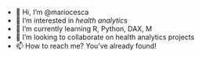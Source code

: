- 👋 Hi, I’m @mariocesca
- 👀 I’m interested in *health analytics*
- 🌱 I’m currently learning R, Python, DAX, M
- 💞️ I’m looking to collaborate on health analytics projects
- 📫 How to reach me? You've already found!

<!---
mariocesca/mariocesca is a ✨ special ✨ repository because its `README.md` (this file) appears on your GitHub profile.
You can click the Preview link to take a look at your changes.
--->

